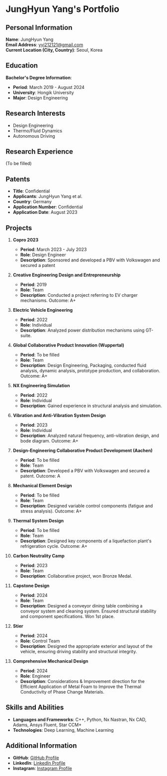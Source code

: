 # JungHyun Yang's Portfolio

## Personal Information
**Name**: JungHyun Yang  
**Email Address**: yyj212121@gmail.com  
**Current Location (City, Country)**: Seoul, Korea  

## Education
**Bachelor's Degree Information**:  
- **Period**: March 2019 - August 2024  
- **University**: Hongik University  
- **Major**: Design Engineering  

## Research Interests
- Design Engineering
- Thermo/Fluid Dynamics
- Autonomous Driving

## Research Experience
(To be filled)

## Patents
- **Title**: Confidential  
- **Applicants**: JungHyun Yang et al.  
- **Country**: Germany  
- **Application Number**: Confidential  
- **Application Date**: August 2023  

## Projects

1. **Copro 2023**
   - **Period**: March 2023 - July 2023
   - **Role**: Design Engineer
   - **Description**: Sponsored and developed a PBV with Volkswagen and secured a patent

2. **Creative Engineering Design and Entrepreneurship**
   - **Period**: 2019
   - **Role**: Team
   - **Description**: Conducted a project referring to EV charger mechanisms. Outcome: A+

3. **Electric Vehicle Engineering**
   - **Period**: 2022
   - **Role**: Individual
   - **Description**: Analyzed power distribution mechanisms using GT-suite.

4. **Global Collaborative Product Innovation (Wuppertal)**
   - **Period**: To be filled
   - **Role**: Team
   - **Description**: Design Engineering, Packaging, conducted fluid analysis, dynamic analysis, prototype production, and collaboration. Outcome: A+

5. **NX Engineering Simulation**
   - **Period**: 2022
   - **Role**: Individual
   - **Description**: Gained experience in structural analysis and simulation.

6. **Vibration and Anti-Vibration System Design**
   - **Period**: 2023
   - **Role**: Individual
   - **Description**: Analyzed natural frequency, anti-vibration design, and bode diagram. Outcome: A+

7. **Design-Engineering Collaborative Product Development (Aachen)**
   - **Period**: To be filled
   - **Role**: Team
   - **Description**: Developed a PBV with Volkswagen and secured a patent. Outcome: A

8. **Mechanical Element Design**
   - **Period**: To be filled
   - **Role**: Team
   - **Description**: Designed variable control components (fatigue and stress analysis). Outcome: A+

9. **Thermal System Design**
   - **Period**: To be filled
   - **Role**: Team
   - **Description**: Designed key components of a liquefaction plant's refrigeration cycle. Outcome: A+

10. **Carbon Neutrality Camp**
    - **Period**: 2023
    - **Role**: Team
    - **Description**: Collaborative project, won Bronze Medal.

11. **Capstone Design**
    - **Period**: 2024
    - **Role**: Team
    - **Description**: Designed a conveyor dining table combining a conveyor system and cleaning system. Ensured structural stability and component specifications. Won 1st place.

12. **Stier**
    - **Period**: 2024
    - **Role**: Control Team
    - **Description**: Designed the appropriate exterior and layout of the vehicle, ensuring driving stability and structural integrity.

13. **Comprehensive Mechanical Design**
    - **Period**: 2024
    - **Role**: Engineer
    - **Description**: Considerations & Improvement direction for the Efficient Application of Metal Foam to Improve the Thermal Conductivity of Phase Change Materials.

## Skills and Abilities
- **Languages and Frameworks**: C++, Python, Nx Nastran, Nx CAD, Adams, Ansys Fluent, Star CCM+
- **Technologies**: Deep Learning, Machine Learning

## Additional Information
- **GitHub**: [GitHub Profile](https://github.com/jjuunngh)
- **LinkedIn**: [LinkedIn Profile](https://www.linkedin.com/in/jjuunngh)
- **Instagram**: [Instagram Profile](https://www.instagram.com/jjuunngh)

